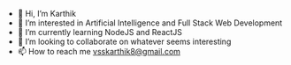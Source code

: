 - 👋 Hi, I’m Karthik
- 👀 I’m interested in Artificial Intelligence and Full Stack Web Development
- 🌱 I’m currently learning NodeJS and ReactJS
- 💞️ I’m looking to collaborate on whatever seems interesting
- 📫 How to reach me vsskarthik8@gmail.com

<!---
vsskarthik/vsskarthik is a ✨ special ✨ repository because its `README.md` (this file) appears on your GitHub profile.
You can click the Preview link to take a look at your changes.
--->
